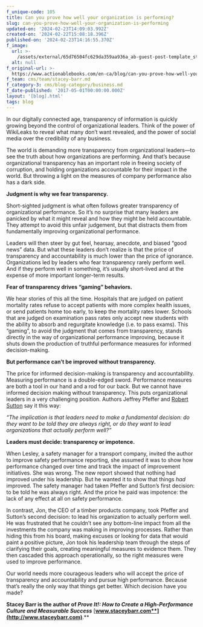 ```yaml
---
f_unique-code: 105
title: Can you prove how well your organization is performing?
slug: can-you-prove-how-well-your-organization-is-performing
updated-on: '2024-02-23T14:09:03.992Z'
created-on: '2024-02-22T15:08:18.396Z'
published-on: '2024-02-23T14:16:55.370Z'
f_image:
  url: >-
    /assets/external/65d76504fc629da359aa936a_ab-guest-post-template_stacey-barr.jpeg
  alt: null
f_original-url: >-
  https://www.actionablebooks.com/en-ca/blog/can-you-prove-how-well-your-organization-is-performing/
f_team: cms/team/stacey-barr.md
f_category-3: cms/blog-category/business.md
f_date-published: '2017-05-01T00:00:00.000Z'
layout: '[blog].html'
tags: blog
---
```


In our digitally connected age, transparency of information is quickly growing beyond the control of organizational leaders. Think of the power of WikiLeaks to reveal what many don’t want revealed, and the power of social media over the credibility of any business.

The world is demanding more transparency from organizational leaders—to see the truth about how organizations are performing. And that’s because organizational transparency has an important role in freeing society of corruption, and holding organizations accountable for their impact in the world. But throwing a light on the measures of company performance also has a dark side.

**Judgment is why we fear transparency.**

Short-sighted judgment is what often follows greater transparency of organizational performance. So it’s no surprise that many leaders are panicked by what it might reveal and how they might be held accountable. They attempt to avoid this unfair judgement, but that distracts them from fundamentally improving organizational performance.

Leaders will then steer by gut feel, hearsay, anecdote, and biased “good news” data. But what these leaders don’t realize is that the price of transparency and accountability is much lower than the price of ignorance. Organizations led by leaders who fear transparency rarely perform well. And if they perform well in something, it’s usually short-lived and at the expense of more important longer-term results.

**Fear of transparency drives “gaming” behaviors.**

We hear stories of this all the time. Hospitals that are judged on patient mortality rates refuse to accept patients with more complex health issues, or send patients home too early, to keep the mortality rates lower. Schools that are judged on examination pass rates only accept new students with the ability to absorb and regurgitate knowledge (i.e. to pass exams). This “gaming”, to avoid the judgment that comes from transparency, stands directly in the way of organizational performance improving, because it shuts down the production of truthful performance measures for informed decision-making.

**But performance can’t be improved without transparency.**

The price for informed decision-making is transparency and accountability. Measuring performance is a double-edged sword. Performance measures are both a tool in our hand and a rod for our back. But we cannot have informed decision making without transparency. This puts organizational leaders in a very challenging position. Authors Jeffrey Pfeffer and [Robert Sutton](https://www.actionablebooks.com/en-ca/authors/robert-i-sutton/) say it this way:

_“The implication is that leaders need to make a fundamental decision: do they want to be told they are always right, or do they want to lead organizations that actually perform well?”_

**Leaders must decide: transparency or impotence.**

When Lesley, a safety manager for a transport company, invited the author to improve safety performance reporting, she assumed it was to show how performance changed over time and track the impact of improvement initiatives. She was wrong. The new report showed that nothing had improved under his leadership. But he wanted it to show that things _had_ improved. The safety manager had taken Pfeffer and Sutton’s first decision: to be told he was always right. And the price he paid was impotence: the lack of any effect at all on safety performance.

In contrast, Jon, the CEO of a timber products company, took Pfeffer and Sutton’s second decision: to lead his organization to actually perform well. He was frustrated that he couldn’t see any bottom-line impact from all the investments the company was making in improving processes. Rather than hiding this from his board, making excuses or looking for data that would paint a positive picture, Jon took his leadership team through the steps of clarifying their goals, creating meaningful measures to evidence them. They then cascaded this approach operationally, so the right measures were used to improve performance.

Our world needs more courageous leaders who will accept the price of transparency and accountability and pursue high performance. Because that’s really the only way that things get better. Which decision have you made?

**Stacey Barr is the author of _Prove It!: How to Create a High-Performance Culture and Measurable Success_** [**www.staceybarr.com**](http://www.staceybarr.com)**.**
